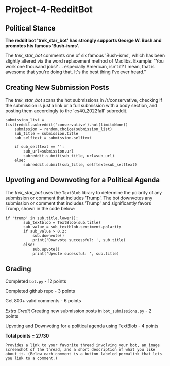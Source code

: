 # Project-4-RedditBot

## Political Stance 
**The reddit bot 'trek_star_bot' has strongly supports George W. Bush and promotes his famous 'Bush-isms'.**

The *trek_star_bot* comments one of six famous 'Bush-isms', which has been slightly altered via the word replacement method of Madlibs. Example:
"You work one thousand jobs? ... especially American, isn't it? I mean, that is awesome that you're doing that. It's the best thing I've ever heard."

## Creating New Submission Posts
The *trek_star_bot* scans the hot submissions in /r/conservative, checking if the submission is just a link or a full submission with a body section, and posting them accordingly to the 'cs40_2022fall' subreddit.

```
submission_list = list(reddit.subreddit('conservative').hot(limit=None))
    submission = random.choice(submission_list)
    sub_title = submission.title
    sub_selftext = submission.selftext

    if sub_selftext == '':
        sub_url=submission.url
        subreddit.submit(sub_title, url=sub_url)
    else:
        subreddit.submit(sub_title, selftext=sub_selftext)
```

## Upvoting and Downvoting for a Political Agenda
The *trek_star_bot* uses the `TextBlob` library to determine the polarity of any submission or comment that includes 'Trump'. The bot downvotes any submission or comment that includes 'Trump' and significantly favors Trump, shown in the code below:

```
if 'trump' in sub.title.lower():
        sub_textblob = TextBlob(sub.title)
        sub_value = sub_textblob.sentiment.polarity
        if sub_value > 0.2:
            sub.downvote()
            print('Downvote successful: ', sub.title)
        else:
            sub.upvote()
            print('Upvote sucessful: ', sub.title)
```

## Grading
Completed `bot.py` - 12 points

Completed github repo - 3 points

Get 800+ valid comments - 6 points

*Extra Credit*
Creating new submission posts in `bot_submissions.py` - 2 points

Upvoting and Downvoting for a political agenda using TextBlob - 4 points

**Total points = 27/30**

    Provides a link to your favorite thread involving your bot, an image screenshot of the thread, and a short description of what you like about it. (Below each comment is a button labeled permalink that lets you link to a comment.)
   
